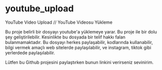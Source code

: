# youtube_upload
YouTube Video Upload // YouTube Videosu Yükleme

Bu proje belirli bir dosyayı youtube'a yüklemeye yarar. Bu proje ile bir dolu şey geliştirilebilir. Kesinlikte bu dosyada bir telif hakkı falan bulanmamaktadır. Bu dosyayı herkes paylaşabilir, kodlarında kullanabilir, bilgi vermek amaçlı web sitelerde paylaşılabilir, ve instagram, tiktok gibi yerlerdede paylaşılabilir.

Lütfen bu Github projesini paylaştırken bunun linkini verirseniz sevinirim.
